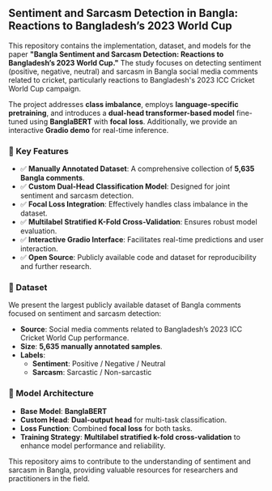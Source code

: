 ## Sentiment and Sarcasm Detection in Bangla: Reactions to Bangladesh’s 2023 World Cup

This repository contains the implementation, dataset, and models for the paper **"Bangla Sentiment and Sarcasm Detection: Reactions to Bangladesh’s 2023 World Cup."** The study focuses on detecting sentiment (positive, negative, neutral) and sarcasm in Bangla social media comments related to cricket, particularly reactions to Bangladesh's 2023 ICC Cricket World Cup campaign.

The project addresses **class imbalance**, employs **language-specific pretraining**, and introduces a **dual-head transformer-based model** fine-tuned using **BanglaBERT** with **focal loss**. Additionally, we provide an interactive **Gradio demo** for real-time inference.

### 🧠 Key Features

- ✅ **Manually Annotated Dataset**: A comprehensive collection of **5,635 Bangla comments**.
- ✅ **Custom Dual-Head Classification Model**: Designed for joint sentiment and sarcasm detection.
- ✅ **Focal Loss Integration**: Effectively handles class imbalance in the dataset.
- ✅ **Multilabel Stratified K-Fold Cross-Validation**: Ensures robust model evaluation.
- ✅ **Interactive Gradio Interface**: Facilitates real-time predictions and user interaction.
- ✅ **Open Source**: Publicly available code and dataset for reproducibility and further research.

### 📁 Dataset

We present the largest publicly available dataset of Bangla comments focused on sentiment and sarcasm detection:

- **Source**: Social media comments related to Bangladesh’s 2023 ICC Cricket World Cup performance.
- **Size**: **5,635 manually annotated samples**.
- **Labels**:
  - **Sentiment**: Positive / Negative / Neutral
  - **Sarcasm**: Sarcastic / Non-sarcastic

### 🤖 Model Architecture

- **Base Model**: **BanglaBERT**
- **Custom Head**: **Dual-output head** for multi-task classification.
- **Loss Function**: Combined **focal loss** for both tasks.
- **Training Strategy**: **Multilabel stratified k-fold cross-validation** to enhance model performance and reliability.

This repository aims to contribute to the understanding of sentiment and sarcasm in Bangla, providing valuable resources for researchers and practitioners in the field.
